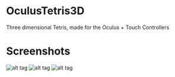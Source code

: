 # OculusTetris3D
Three dimensional Tetris, made for the Oculus + Touch Controllers

# Screenshots
![alt tag](https://3.bp.blogspot.com/-LZkiHYBfnYk/WM9AeZY-pjI/AAAAAAAAFZU/6Z20p4Gt52U_Ty6afq4Yf5YNyA2lIsTEwCLcB/s1600/cut2.png)
![alt tag](https://4.bp.blogspot.com/-SV_QVFGCavA/WM9AeEsFhFI/AAAAAAAAFZQ/xlQtZF-oEqEeDynW6WZfbMT8-mANbQI3ACLcB/s1600/cut1.png)
![alt tag](https://2.bp.blogspot.com/-1iQRmimxuVI/WM9AeQJaNsI/AAAAAAAAFZY/TgeBdCEJ6VwQg9lsziem1FF6i25a_TMuwCLcB/s1600/cut3.png)
